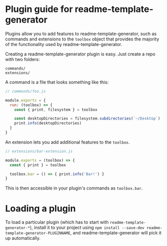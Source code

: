 # Plugin guide for readme-template-generator

Plugins allow you to add features to readme-template-generator, such as commands and
extensions to the `toolbox` object that provides the majority of the functionality
used by readme-template-generator.

Creating a readme-template-generator plugin is easy. Just create a repo with two folders:

```
commands/
extensions/
```

A command is a file that looks something like this:

```js
// commands/foo.js

module.exports = {
  run: (toolbox) => {
    const { print, filesystem } = toolbox

    const desktopDirectories = filesystem.subdirectories(`~/Desktop`)
    print.info(desktopDirectories)
  }
}
```

An extension lets you add additional features to the `toolbox`.

```js
// extensions/bar-extension.js

module.exports = (toolbox) => {
  const { print } = toolbox

  toolbox.bar = () => { print.info('Bar!') }
}
```

This is then accessible in your plugin's commands as `toolbox.bar`.

# Loading a plugin

To load a particular plugin (which has to start with `readme-template-generator-*`),
install it to your project using `npm install --save-dev readme-template-generator-PLUGINNAME`,
and readme-template-generator will pick it up automatically.
